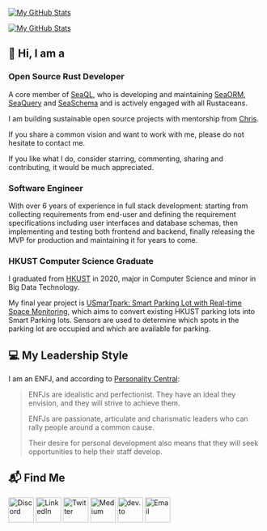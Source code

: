 [![My GitHub Stats](https://github-readme-stats-one-bice.vercel.app/api?username=billy1624&show_icons=true&theme=dark&role=OWNER,ORGANIZATION_MEMBER,COLLABORATOR&include_all_commits=true&count_private=true)](https://github.com/billy1624#gh-dark-mode-only)

[![My GitHub Stats](https://github-readme-stats-one-bice.vercel.app/api?username=billy1624&show_icons=true&theme=default&role=OWNER,ORGANIZATION_MEMBER,COLLABORATOR&include_all_commits=true&count_private=true)](https://github.com/billy1624#gh-light-mode-only)

## 👋 Hi, I am a

### Open Source Rust Developer

A core member of [SeaQL](https://github.com/SeaQL), who is developing and maintaining [SeaORM](https://github.com/SeaQL/sea-orm), [SeaQuery](https://github.com/SeaQL/sea-query) and [SeaSchema](https://github.com/SeaQL/sea-schema) and is actively engaged with all Rustaceans.

I am building sustainable open source projects with mentorship from [Chris](https://github.com/tyt2y3).

If you share a common vision and want to work with me, please do not hesitate to contact me.

If you like what I do, consider starring, commenting, sharing and contributing, it would be much appreciated.

### Software Engineer

With over 6 years of experience in full stack development: starting from collecting requirements from end-user and defining the requirement specifications including user interfaces and database schemas, then implementing and testing both frontend and backend, finally releasing the MVP for production and maintaining it for years to come.

### HKUST Computer Science Graduate

I graduated from [HKUST](https://hkust.edu.hk/) in 2020, major in Computer Science and minor in Big Data Technology.

My final year project is [USmarTpark: Smart Parking Lot with Real-time Space Monitoring](https://youtu.be/y0ldZsfVBLY), which aims to convert existing HKUST parking lots into Smart Parking lots. Sensors are used to determine which spots in the parking lot are occupied and which are available for parking.

## 💻 My Leadership Style

I am an ENFJ, and according to [Personality Central](https://personality-central.com/personality_types/enfj-leadership/):

> ENFJs are idealistic and perfectionist. They have an ideal they envision, and they will strive to achieve them.
> 
> ENFJs are passionate, articulate and charismatic leaders who can rally people around a common cause.
> 
> Their desire for personal development also means that they will seek opportunities to help their staff develop.

## 📬 Find Me

<a href="https://discordapp.com/users/578562150256082944" target="_blank"><img src="https://edent.github.io/SuperTinyIcons/images/svg/discord.svg" width="50" title="Discord"/></a>
<a href="https://linkedin.com/in/cwchan-billy" target="_blank"><img src="https://edent.github.io/SuperTinyIcons/images/svg/linkedin.svg" width="50" title="LinkedIn"/></a>
<a href="https://twitter.com/cwchan_billy" target="_blank"><img src="https://edent.github.io/SuperTinyIcons/images/svg/twitter.svg" width="50" title="Twitter"/></a>
<a href="https://medium.com/@ccw_billy" target="_blank"><img src="https://edent.github.io/SuperTinyIcons/images/svg/medium.svg" width="50" title="Medium"/></a>
<a href="https://dev.to/billy1624" target="_blank"><img src="https://edent.github.io/SuperTinyIcons/images/svg/dev_to.svg" width="50" title="dev.to"/></a>
<a href="mailto:ccw.billy.123@gmail.com" target="_blank"><img src="https://edent.github.io/SuperTinyIcons/images/svg/email.svg" width="50" title="Email"/></a>

